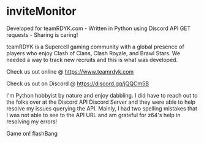 # inviteMonitor
Developed for teamRDYK.com - Written in Python using Discord API GET requests - Sharing is caring!

teamRDYK is a Supercell gaming community with a global presence of players who enjoy Clash of Clans, Clash Royale, and Brawl Stars.  We needed a way to track new recruits and this is what was developed.  

Check us out online @ https://www.teamrdyk.com

Check us out on Discord @ https://discord.gg/jQQCm5B

I'm Python hobbyist by nature and enjoy dabbling.  I did have to reach out to the folks over at the Discord API Discord Server and they were able to help resolve my issues querying the API.  Mainly, I had two spelling mistakes that I was not able to see to the API URL and am grateful for z64's help in resolving my errors!

Game on!
flashBang
